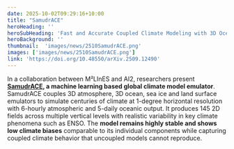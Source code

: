 ```yaml
---
date: 2025-10-02T09:29:16+10:00
title: "SamudrACE"
heroHeading: ''
heroSubHeading: 'Fast and Accurate Coupled Climate Modeling with 3D Ocean and Atmosphere Emulators'
heroBackground: ''
thumbnail:  'images/news/2510SamudrACE.png'
images: ['images/news/2510SamudrACE.png']
link: 'https://doi.org/10.48550/arXiv.2509.12490'
---
```


In a collaboration between M²LInES and AI2, researchers present **[SamudrACE](https://doi.org/10.48550/arXiv.2509.12490), a machine learning based global climate model emulator**. SamudrACE couples 3D atmosphere, 3D ocean, sea ice and land surface emulators to simulate centuries of climate at 1-degree horizontal resolution with 6-hourly atmospheric and 5-daily oceanic output. It produces 145 2D fields across multiple vertical levels with realistic variability in key climate phenomena such as ENSO. The **model remains highly stable and shows low climate biases** comparable to its individual components while capturing coupled climate behavior that uncoupled models cannot reproduce.
